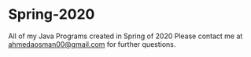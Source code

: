 # Spring-2020
All of my Java Programs created in Spring of 2020
Please contact me at ahmedaosman00@gmail.com for further questions. 
